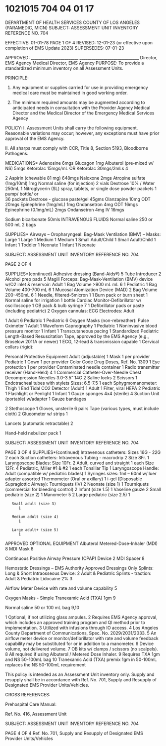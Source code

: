 # 1021015 704 04 01 17

DEPARTMENT OF HEALTH SERVICES 
COUNTY OF LOS ANGELES 
  (PARAMEDIC, MICN) 
SUBJECT: ASSESSMENT UNIT INVENTORY REFERENCE NO. 704 
 
 
EFFECTIVE: 01-01-78 PAGE 1 OF 4 
REVISED: 12-01-23 (or effective upon completion of EMS Update 2023) 
SUPERSEDES: 07-01-23 
 
  
APPROVED: ________________________ ______________________________ 
Director, EMS Agency   Medical Director, EMS Agency 
PURPOSE: To provide a standardized minimum inventory on all Assessment Units. 
 
PRINCIPLE: 
1. Any equipment or supplies carried for use in providing emergency medical care must be 
maintained in good working order. 
 
2. The minimum required amounts may be augmented according to anticipated needs in 
consultation with the Provider Agency Medical Director and the Medical Director of the 
Emergency Medical Services Agency 
 
POLICY: 
I. Assessment Units shall carry the following equipment. Reasonable variations may occur; 
however, any exceptions must have prior approval of the EMS Agency. 
 
II. All sharps must comply with CCR, Title 8, Section 5193, Bloodborne Pathogens. 
 
MEDICATIONS* 
Adenosine  6mgs Glucagon 1mg 
Albuterol (pre-mixed w/ NS) 5mgs 
Ketorolac 15mgs/mL 
OR 
Ketorolac 30mgs/2mLs 
4 
 
 2 
Aspirin (chewable 81 mg) 648mgs Naloxone 2mgs 
Atropine sulfate (1mg/10ml) 1mg Normal saline (for injection) 2 vials 
Dextrose 10% / Water 250mL 1 
Nitroglycerin (SL) spray, tablets, or 
single dose powder packets 
1 pump/ 
bottle/ or  
36 packets 
Dextrose - glucose paste/gel 45gms Olanzapine 10mg ODT 20mgs 
Epinephrine (1mg/mL) 1mg Ondansetron 4mg ODT 16mgs 
Epinephrine (0.1mg/mL) 2mgs Ondansetron 4mg IV 16mgs 
  
Sodium bicarbonate 50mls 
INTRAVENOUS FLUIDS 
Normal saline 250 or 500 mL 2 bags 
  
SUPPLIES* 
Airways – Oropharyngeal: Bag-Mask Ventilation (BMV) – Masks: 
Large 1 Large 1 
Medium 1 Medium 1 
Small Adult/Child 1 Small Adult/Child 1 
Infant 1 Toddler 1 
Neonate 1 Infant 1 
  Neonate  

SUBJECT: ASSESSMENT UNIT INVENTORY REFERENCE NO. 704 
 
 
PAGE 2 OF 4 
 
SUPPLIES*(continued) 
Adhesive dressing (Band-Aids®) 5 Tube Introducer 2 
Alcohol prep pads 5 Magill Forceps: 
Bag-Mask-Ventilation (BMV) device w/O2 inlet & reservoir: 
Adult 1 
Bag Volume >900 mL mL
6 
1 Pediatric 1 
Bag Volume 400-700 mL
6 
1 Mucosal Atomization Device (MAD) 2 
Bag Volume 200-450mL
6 
1 Needle, filtered-5micron 
1
 1 
Burn pack or burn sheet 1 Normal saline for irrigation 1 bottle 
Cardiac Monitor-Defibrillator w/ oscilloscope 1 OB pack & bulb syringe 
7
 1 
Defibrillator pads or paste (including 
pediatric) 
2 Oxygen cannulas: 
ECG Electrodes:        Adult
 
1 
Adult 6        Pediatric 1 
Pediatric 6 Oxygen Masks (non-rebreather): 
Pulse Oximeter 1 Adult 1 
Waveform Capnography 1 Pediatric 1 
Noninvasive blood pressure monitor 1 Infant 1 
Transcutaneous pacing 1 
Standardized Pediatric Length-Based 
Resuscitation Tape, approved by the EMS 
Agency (e.g., Broselow 2011A or newer) 
1 
ECG, 12-lead & transmission capable 1 
Cervical collars (rigid): 
 
Personal Protective Equipment 
Adult (adjustable) 1 Mask 1 per provider 
Pediatric 1 Gown 1 per provider 
Color Code Drug Doses, Ref. No. 1309 1 Eye protection 1 per provider 
Contaminated needle container 1 Radio transmitter receiver (Hand-Held) 
4
 1 
Commercial Catheter-Over-Needle Chest 
Decompression Needles 3.0-3.5” 14G 
2 
Saline locks 2 
Scissors 1 
Endotracheal tubes with stylets 
 Sizes: 6.5-7.5 
1 each 
Sphygmomanometer: 
Thigh 1 
End Tidal CO2 Detector (Adult) 1 Adult 1 
Filter, viral HEPA  2 Pediatric 1 
Flashlight or Penlight 1 Infant 1 
Gauze sponges 4x4 (sterile) 4 Suction Unit (portable) w/adapter 1 
Gauze bandages
 
2 Stethoscope 1 
Gloves, unsterile 6 pairs Tape (various types, must include cloth) 2 
Glucometer w/ strips 1 
  
Lancets (automatic retractable) 2 
 
Hand-held nebulizer pack 1 
 
 
 

SUBJECT: ASSESSMENT UNIT INVENTORY REFERENCE NO. 704 
 
 
PAGE 3 OF 4 
SUPPLIES*(continued) 
Intravenous catheters: Sizes 16G - 22G 2 each Suction catheters: 
Intravenous Tubing - macrodrip 2         Size 8Fr. 1 
Laryngoscope Blades:          Size 10Fr. 2 
 Adult, curved and straight 1 each         Size 12Fr. 4 
 Pediatric, Miller #1 & #2 1 each         Tonsillar Tip 1 
Laryngoscope Handle: 
       Adult (compatible w/ pediatric blades) 
           1 
Syringes sizes: 1ml – 60ml w/ luer adapter assorted 
Thermometer (Oral or axillary) 1 
i-gel (Disposable Supraglottic Airway): Tourniquets (IV) 2 
       Neonate (size 1) 
          1 Tourniquets (commercial for bleeding 
control) 
2 
       Infant (size 1.5) 
          1 
Vaseline gauze 2 
       Small pediatric (size 2) 
          1 
Manometer
5
          2 
       Large pediatric (size 2.5) 
          1 
  
       Small adult (size 3) 
          1 
  
       Medium adult (size 4) 
          1 
  
       Large adult+ (size 5) 
          1 
  
APPROVED OPTIONAL EQUIPMENT 
Albuterol Metered-Dose-Inhaler (MDI) 
8
 MDI Mask 
8
 
Continuous Positive Airway Pressure (CPAP) Device 
2
 MDI Spacer 
8
 
Hemostatic Dressings – EMS Authority Approved Dressings Only Splints: Long & Short 
Intraosseous Device: 
2 
 Adult & Pediatric 
Splints - traction: 
 Adult & Pediatric 
Lidocaine 2% 
3
 
Airflow Meter Device with rate and volume capability
5
 
Oxygen Masks - Simple Tranexamic Acid (TXA) 1gm
 9
 
 Normal saline 50 or 100 mL bag 
9,10
 
 
1 
Optional, if not utilizing glass ampules. 
2 
Requires EMS Agency approval, which includes an approved training program and QI method prior to 
implementation. 
3 
Utilized with infusions through IO access. 
4 
Los Angeles County Department of Communications, Spec. No. 2029/2031/2033. 
5 
An airflow meter device or monitor/defibrillator with rate and volume feedback capability may be substituted 
for or in addition to a manometer. 
6
 Device volume, not delivered volume. 
7
 OB kits w/ clamps / scissors (no scalpels). 
8
 All required if using Albuterol / Metered Dose Inhaler. 
9
 Requires TXA 1gm and NS 50-100mL bag 
10 
Tranexamic Acid (TXA) premix 1gm in 50-100mL replaces the NS 50-100mL requirement  
 
This policy is intended as an Assessment Unit inventory only. Supply and resupply shall be in 
accordance with Ref. No. 701, Supply and Resupply of Designated EMS Provider 
Units/Vehicles. 
 
CROSS REFERENCES: 
 
Prehospital Care Manual: 
 
Ref. No. 416, Assessment Unit 

SUBJECT: ASSESSMENT UNIT INVENTORY REFERENCE NO. 704 
 
 
PAGE 4 OF 4 
Ref. No. 701, Supply and Resupply of Designated EMS Provider Units/Vehicles
